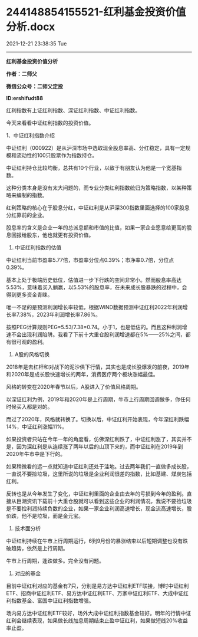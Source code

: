 # 244148854155521-红利基金投资价值分析.docx

2021-12-21 23:38:35 Tue

----

__红利基金投资价值分析__

__作者：二师父__

__微信公众号：二师父定投__

__ID:ershifudt88__

红利指数有上证红利指数、深证红利指数、中证红利指数。

今天来看看中证红利指数的投资价值。

1、中证红利指数介绍

中证红利（000922）是从沪深市场中选取现金股息率高、分红稳定，具有一定规模和流动性的100只股票作为指数持仓。

中证红利持仓比较均衡，总共有10个行业，以致于有朋友认为他是一个宽基指数。

这种分类本身是没有太大问题的，而专业分类红利指数统归为策略指数，以某种策略来编制的指数。

红利策略的核心在于股息分红，中证红利是从沪深300指数里面选择的100家股息分红靠前的企业。

股息率的含义是企业一年的总派息额和市值的比值，如果一家企业愿意给更高的股息回报给股东，他也就更有投资价值。

1. 中证红利指数的估值

中证红利当前市盈率5\.77倍，市盈率分位点0\.39%；市净率0\.7倍，分位点0\.39%。

基本上处于极端历史低位，估值进一步下行跌的空间非常小。然而股息率高达5\.53%，意味着买入躺赢，以5\.53%的股息率，在未来成长股暴跌的过程中，会得到更多资金青睐。

唯一不足的是预测利润增长率较低，根据WIND数据预测中证红利2022年利润增长率7\.38%，2023年利润增长率7\.86%。

按照PEG计算规则PEG=5\.53/7\.38=0\.74。小于1，也是低估的。而且这种利润增速不会出现利润陷阱。我看了下前十大重仓股利润增速都在5%——25%之间，都有很可观的盈利。

1. A股的风格切换

2018年是去杠杆和对战下的泥沙俱下行情，其实也是成长股爆发的前夜，2019年和2020年是成长股快速增长的两年，消费医疗两个板块涨幅最佳。

风格的转变在2020年春节以后，A股进入了价值风格周期。

以深证红利为例，2019年和2020年是上行周期，牛市上行周期回调做多，你任何时候买入都是对的。

而过了2020年，风格就转换了。切换以后，中证红利开始表现，今年深红利跌幅14%，中证红利涨幅11%。

如果投资者只站在今年一年的角度看，仿佛深红利跌了，中证红利涨了，其实并不是，因为深红利是从连续涨了两年以后的山顶下来的，而中证红利在2019年到2020年牛市中是下行的。

如果稍微看的远一点就知道中证红利还处于洼地。过去两年我们一直做多成长股，一直说不要捡垃圾，这里所说的垃圾是企业利润很差的指数，比如基建、煤炭包括红利。

反转也是从今年发生了变化，中证红利里面的企业由去年的亏损到今年的盈利。直接从巨潮资讯下载前十大重仓股就可以看到这些企业的利润情况，我说不要捡垃圾是不要捡利润持续负数的企业，如果一家企业利润高速增长，现金流高速增长，股价跌，他不是垃圾，而是金元宝。

1. 技术面分析

中证红利持续在牛市上行周期运行，6到9月份的暴涨结束以后短期调整也没有跌破趋势，依然是上行周期。

牛市上行周期，逢跌做多。完全没有问题。

1. 对应的基金

目前中证红利对应的基金有7只，分别是易方达中证红利ETF联接，博时中证红利ETF、招商中证红利ETF、易方达中证红利ETF、万家中证红利ETF、大成中证红利指数基金、富国中证红利指数增强。

场内易方达中证红利ETF较好，场外大成中证红利指数基金较好。明年的行情中证红利会继续表现，如果做长线加息周期结束止盈中证红利，如果做短线20%收益率止盈。

